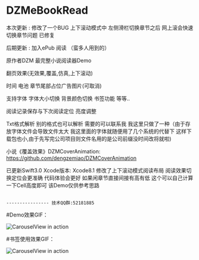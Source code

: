 # DZMeBookRead

本次更新 : 修改了一个BUG  上下滚动模式中 左侧滑栏切换章节之后 网上滚会快速切换章节问题 已修复

后期更新 : 加入ePub 阅读 （蛮多人用到的）

原作者DZM 最完整小说阅读器Demo 

翻页效果(无效果,覆盖,仿真,上下滚动) 

时间 电池 章节尾部占位广告图片(可取消) 

支持字体 字体大小切换 背景颜色切换 书签功能 等等.. 

阅读记录保存与下次阅读定位 亮度调整 

Txt格式解析 别的格式也可以解析 需要的可以联系我 我这里只做了一种（由于存放字体文件会导致文件太大 我这里面的字体就随便用了几个系统的代替下 这样下载包也小,由于先写完公司项目则文件名用的是公司前缀没时间改将就啦) 

小说《覆盖效果》DZMCoverAnimation: https://github.com/dengzemiao/DZMCoverAnimation

已更新Swift3.0 Xcode版本: Xcode8.1 修改了上下滚动模式阅读布局 阅读效果切换定位会更准确 代码体验会更好 如果闲章节直接间接有高有低 这个可以自己计算一下Cell高度即可 该Demo仅供参考思路


                                                                            ---------------- 技术QQ群:52181885

#Demo效果GIF：

![CarouselView in action](Untitled.gif)

#书签使用效果GIF：

![CarouselView in action](bookMark.gif)
